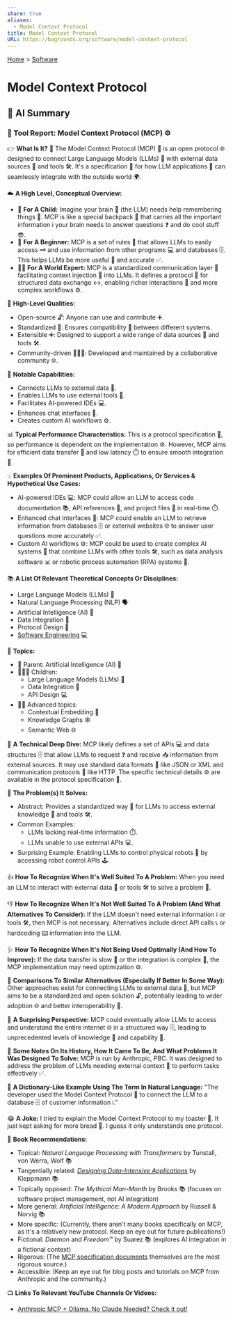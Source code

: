 ```yaml
---
share: true
aliases:
  - Model Context Protocol
title: Model Context Protocol
URL: https://bagrounds.org/software/model-context-protocol
---
```

[Home](../index.md) > [Software](./index.md)  
# Model Context Protocol  
  
## 🤖 AI Summary  
### 🔨 Tool Report: Model Context Protocol (MCP) ⚙️  
  
👉 **What Is It?** 🧐 The Model Context Protocol (MCP) 🤝 is an open protocol 🌐 designed to connect Large Language Models (LLMs) 🧠 with external data sources 💾 and tools 🛠️. It's a specification 📜 for how LLM applications 🤖 can seamlessly integrate with the outside world 🌍.  
  
☁️ **A High Level, Conceptual Overview:**  
  
* 🍼 **For A Child:** Imagine your brain 🧠 (the LLM) needs help remembering things 💭. MCP is like a special backpack 🎒 that carries all the important information ℹ️ your brain needs to answer questions ❓ and do cool stuff 😎.  
* 🏁 **For A Beginner:** MCP is a set of rules 📏 that allows LLMs to easily access 🗝️ and use information from other programs 💻 and databases 🗄️. This helps LLMs be more useful 💯 and accurate ✅.  
* 🧙‍♂️ **For A World Expert:** MCP is a standardized communication layer 📡 facilitating context injection 💉 into LLMs. It defines a protocol 📜 for structured data exchange ↔️, enabling richer interactions 💬 and more complex workflows ⚙️.  
  
🌟 **High-Level Qualities:**  
  
* Open-source 🔓: Anyone can use and contribute ➕.  
* Standardized 📏: Ensures compatibility 🤝 between different systems.  
* Extensible ➕: Designed to support a wide range of data sources 💾 and tools 🛠️.  
* Community-driven 🧑‍🤝‍🧑: Developed and maintained by a collaborative community 🌐.  
  
🚀 **Notable Capabilities:**  
  
* Connects LLMs to external data 🔗.  
* Enables LLMs to use external tools 🧰.  
* Facilitates AI-powered IDEs 💻.  
* Enhances chat interfaces 💬.  
* Creates custom AI workflows ⚙️.  
  
📊 **Typical Performance Characteristics:** This is a protocol specification 📜, so performance is dependent on the implementation ⚙️. However, MCP aims for efficient data transfer 🚀 and low latency ⏱️ to ensure smooth integration 🤝.  
  
💡 **Examples Of Prominent Products, Applications, Or Services & Hypothetical Use Cases:**  
  
* AI-powered IDEs 💻: MCP could allow an LLM to access code documentation 📚, API references 🔗, and project files 📁 in real-time ⏱️.  
* Enhanced chat interfaces 💬: MCP could enable an LLM to retrieve information from databases 🗄️ or external websites 🌐 to answer user questions more accurately ✅.  
* Custom AI workflows ⚙️: MCP could be used to create complex AI systems 🤖 that combine LLMs with other tools 🛠️, such as data analysis software 📊 or robotic process automation (RPA) systems 🤖.  
  
📚 **A List Of Relevant Theoretical Concepts Or Disciplines:**  
  
* Large Language Models (LLMs) 🧠  
* Natural Language Processing (NLP) 🗣️  
* Artificial Intelligence (AI) 🤖  
* Data Integration 🔗  
* Protocol Design 📜  
* [Software Engineering](../topics/software-engineering.md) 💻  
  
🌲 **Topics:**  
  
* 👶 Parent: Artificial Intelligence (AI) 🤖  
* 👩‍👧‍👦 Children:  
    * Large Language Models (LLMs) 🧠  
    * Data Integration 🔗  
    * API Design 💻  
* 🧙‍♂️ Advanced topics:  
    * Contextual Embedding 🧠  
    * Knowledge Graphs 🕸️  
    * Semantic Web 🌐  
  
🔬 **A Technical Deep Dive:** MCP likely defines a set of APIs 💻 and data structures 🗄️ that allow LLMs to request ❓ and receive 📥 information from external sources. It may use standard data formats 📄 like JSON or XML and communication protocols 📡 like HTTP. The specific technical details ⚙️ are available in the protocol specification 📜.  
  
🧩 **The Problem(s) It Solves:**  
  
* Abstract: Provides a standardized way 📏 for LLMs to access external knowledge 🧠 and tools 🛠️.  
* Common Examples:  
    * LLMs lacking real-time information ⏱️.  
    * LLMs unable to use external APIs 💻.  
* Surprising Example: Enabling LLMs to control physical robots 🤖 by accessing robot control APIs 🕹️.  
  
👍 **How To Recognize When It's Well Suited To A Problem:** When you need an LLM to interact with external data 💾 or tools 🛠️ to solve a problem 🧩.  
  
👎 **How To Recognize When It's Not Well Suited To A Problem (And What Alternatives To Consider):** If the LLM doesn't need external information ℹ️ or tools 🛠️, then MCP is not necessary. Alternatives include direct API calls 📞 or hardcoding ⌨️ information into the LLM.  
  
🩺 **How To Recognize When It's Not Being Used Optimally (And How To Improve):** If the data transfer is slow 🐌 or the integration is complex 🤯, the MCP implementation may need optimization ⚙️.  
  
🔄 **Comparisons To Similar Alternatives (Especially If Better In Some Way):** Other approaches exist for connecting LLMs to external data 💾, but MCP aims to be a standardized and open solution 🔓, potentially leading to wider adoption 🌐 and better interoperability 🤝.  
  
🤯 **A Surprising Perspective:** MCP could eventually allow LLMs to access and understand the entire internet 🌐 in a structured way 🗄️, leading to unprecedented levels of knowledge 🧠 and capability 💪.  
  
📜 **Some Notes On Its History, How It Came To Be, And What Problems It Was Designed To Solve:** MCP is run by Anthropic, PBC. It was designed to address the problem of LLMs needing external context 🧠 to perform tasks effectively ✅.  
  
📝 **A Dictionary-Like Example Using The Term In Natural Language:** "The developer used the Model Context Protocol 🤝 to connect the LLM to a database 🗄️ of customer information ℹ️."  
  
😂 **A Joke:** I tried to explain the Model Context Protocol to my toaster 🍞. It just kept asking for more bread 🤷. I guess it only understands one protocol.  
  
📖 **Book Recommendations:**  
  
* Topical: _Natural Language Processing with Transformers_ by Tunstall, von Werra, Wolf 📚  
* Tangentially related: _[Designing Data-Intensive Applications](../books/designing-data-intensive-applications.md)_ by Kleppmann 📚  
* Topically opposed: _The Mythical Man-Month_ by Brooks 📚 (focuses on software project management, not AI integration)  
* More general: _Artificial Intelligence: A Modern Approach_ by Russell & Norvig 📚  
* More specific: (Currently, there aren't many books specifically on MCP, as it's a relatively new protocol. Keep an eye out for future publications!)  
* Fictional: _Daemon_ and _Freedom™_ by Suarez 📚 (explores AI integration in a fictional context)  
* Rigorous: (The [MCP specification documents](https://github.com/modelcontextprotocol) themselves are the most rigorous source.)  
* Accessible: (Keep an eye out for blog posts and tutorials on MCP from Anthropic and the community.)  
  
📺 **Links To Relevant YouTube Channels Or Videos:**  
- [Anthropic MCP + Ollama. No Claude Needed? Check it out!](../videos/anthropic-mcp-ollama-no-claude-needed-check-it-out.md)  
